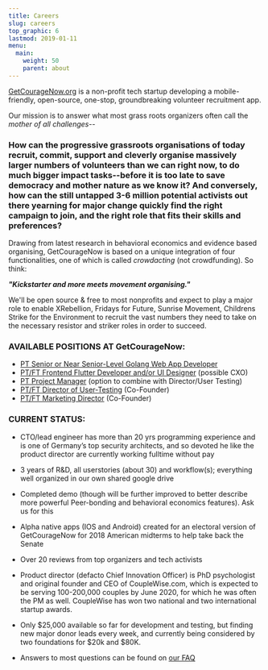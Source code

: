 ```yaml
---
title: Careers
slug: careers
top_graphic: 6
lastmod: 2019-01-11
menu:
  main:
    weight: 50
    parent: about
---
```


[GetCourageNow.org](http://getcouragenow.org/) is a non-profit tech startup developing a mobile-friendly, open-source, one-stop, groundbreaking volunteer recruitment app.

Our mission is to answer what most grass roots organizers often call the _mother of all challenges_--

### How can the progressive grassroots organisations of today recruit, commit, support and cleverly organise massively larger numbers of volunteers than we can right now, to do much bigger impact tasks--before it is too late to save democracy and mother nature as we know it? And conversely, how can the still untapped 3-6 million potential activists out there yearning for major change quickly find the right campaign to join, and the right role that fits their skills and preferences?

Drawing from latest research in behavioral economics and evidence based organising, GetCourageNow is based on a unique integration of four functionalities, one of which is called _crowdacting_ (not crowdfunding). So think: 

**_"Kickstarter and more meets movement organising."_** 

We'll be open source & free to most nonprofits and expect to play a major role to enable XRebellion, Fridays for Future, Sunrise Movement, Childrens Strike for the Environment to recruit the vast numbers they need to take on the necessary resistor and striker roles in order to succeed.

### **AVAILABLE POSITIONS AT GetCourageNow:**

- [PT Senior or Near Senior-Level Golang Web App Developer](/careers/web-developer)
- [PT/FT Frontend Flutter Developer and/or UI Designer](/careers/ui-designer) (possible CXO)
- [PT Project Manager](/careers/project-manager) (option to combine with Director/User Testing)
- [PT/FT Director of User-Testing](/careers/user-testing) (Co-Founder)
- [PT/FT Marketing Director](/careers/marketing-director) (Co-Founder)

### **CURRENT STATUS:**

  * CTO/lead engineer has more than 20 yrs programming experience and is one of Germany’s top security architects, and so devoted he like the product director are currently working fulltime without pay

  * 3 years of R&D, all userstories (about 30) and workflow(s); everything well organized in our own shared google drive

  * Completed demo (though will be further improved to better describe more powerful Peer-bonding and behavioral economics features). Ask us for this

  * Alpha native apps (IOS and Android) created for an electoral version of GetCourageNow for 2018 American midterms to help take back the Senate

  * Over 20 reviews from top organizers and tech activists

  * Product director (defacto Chief Innovation Officer) is PhD psychologist and original founder and CEO of CoupleWise.com, which is expected to be serving 100-200,000 couples by June 2020,  for which he was often the PM as well. CoupleWise has won two national and two international startup awards.

  * Only $25,000 available so far for development and testing, but finding new major donor leads every week, and currently being considered by two foundations for $20k and $80K. 

  * Answers to most questions can be found on [our FAQ](/faqs)
